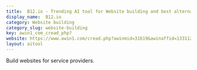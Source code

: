 ```yaml
---
title:  B12.io - Trending AI tool for Website building and best alternatives
display_name:  B12.io
category: Website building
category_slug: website-building
key: awin1_com_cread_php?
website: https://www.awin1.com/cread.php?awinmid=31619&awinaffid=1331123&ued=https%3A%2F%2Fwww.b12.io%2F
layout: aitool
---
```


Build websites for service providers.
